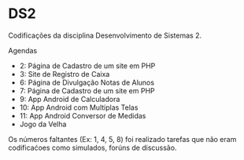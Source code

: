 # DS2
Codificações da disciplina Desenvolvimento de Sistemas 2.

Agendas
- 2: Página de Cadastro de um site em PHP
- 3: Site de Registro de Caixa
- 6: Página de Divulgação Notas de Alunos 
- 7: Página de Cadastro de um site em PHP
- 9: App Android de Calculadora 
- 10: App Android com Multiplas Telas
- 11: App Android Conversor de Medidas
- Jogo da Velha

Os números faltantes (Ex: 1, 4, 5, 8) foi realizado tarefas que não eram codificaćoes como simulados, forúns de discussão.
